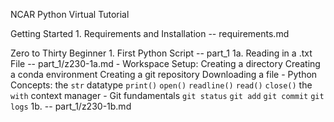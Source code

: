 NCAR Python Virtual Tutorial

Getting Started
    1. Requirements and Installation -- requirements.md

Zero to Thirty Beginner 
    1. First Python Script -- part_1
        1a.  Reading in a .txt File -- part_1/z230-1a.md
            - Workspace Setup:
                Creating a directory
                Creating a conda environment
                Creating a git repository
                Downloading a file
            - Python Concepts:
                the `str` datatype
                `print()`
                `open()`
                `readline()`
                `read()`
                `close()`
                the `with` context manager
            - Git fundamentals
                `git status`
                `git add`
                `git commit`
                `git logs`
        1b. -- part_1/z230-1b.md
